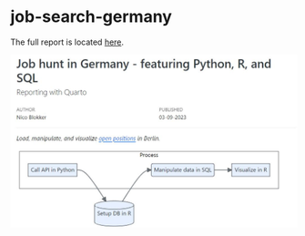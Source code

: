 # job-search-germany

The full report is located [here](https://nicoblokker.github.io/job-search-germany/).

![Preview](preview.JPG)